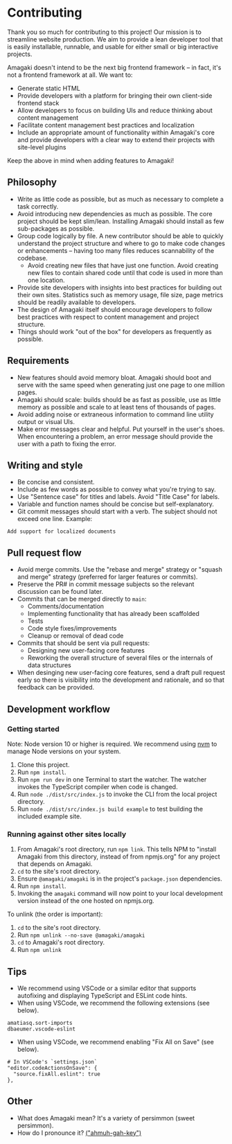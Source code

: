 # Contributing

Thank you so much for contributing to this project! Our mission is to streamline
website production. We aim to provide a lean developer tool that is easily
installable, runnable, and usable for either small or big interactive projects.

Amagaki doesn't intend to be the next big frontend framework – in fact, it's not
a frontend framework at all. We want to:

- Generate static HTML
- Provide developers with a platform for bringing their own client-side frontend
  stack
- Allow developers to focus on building UIs and reduce thinking about content
  management
- Facilitate content management best practices and localization
- Include an appropriate amount of functionality within Amagaki's core and
  provide developers with a clear way to extend their projects with site-level
  plugins

Keep the above in mind when adding features to Amagaki!

## Philosophy

- Write as little code as possible, but as much as necessary to complete a task
  correctly.
- Avoid introducing new dependencies as much as possible. The core project
  should be kept slim/lean. Installing Amagaki should install as few
  sub-packages as possible.
- Group code logically by file. A new contributor should be able to quickly
  understand the project structure and where to go to make code changes or
  enhancements – having too many files reduces scannability of the codebase.
  - Avoid creating new files that have just one function. Avoid creating new
    files to contain shared code until that code is used in more than one
    location.
- Provide site developers with insights into best practices for building out
  their own sites. Statistics such as memory usage, file size, page metrics
  should be readily available to developers.
- The design of Amagaki itself should encourage developers to follow best
  practices with respect to content management and project structure.
- Things should work "out of the box" for developers as frequently as possible.

## Requirements

- New features should avoid memory bloat. Amagaki should boot and serve with the
  same speed when generating just one page to one million pages.
- Amagaki should scale: builds should be as fast as possible, use as little
  memory as possible and scale to at least tens of thousands of pages.
- Avoid adding noise or extraneous information to command line utility output or
  visual UIs.
- Make error messages clear and helpful. Put yourself in the user's shoes. When
  encountering a problem, an error message should provide the user with a path
  to fixing the error.

## Writing and style

- Be concise and consistent.
- Include as few words as possible to convey what you're trying to say.
- Use "Sentence case" for titles and labels. Avoid "Title Case" for labels.
- Variable and function names should be concise but self-explanatory.
- Git commit messages should start with a verb. The subject should not exceed
  one line. Example:

```
Add support for localized documents
```

## Pull request flow

- Avoid merge commits. Use the "rebase and merge" strategy or "squash and merge"
  strategy (preferred for larger features or commits).
- Preserve the PR# in commit message subjects so the relevant discussion can be
  found later.
- Commits that can be merged directly to `main`:
  - Comments/documentation
  - Implementing functionality that has already been scaffolded
  - Tests
  - Code style fixes/improvements
  - Cleanup or removal of dead code
- Commits that should be sent via pull requests:
  - Designing new user-facing core features
  - Reworking the overall structure of several files or the internals of data structures
- When desinging new user-facing core features, send a draft pull request early
  so there is visibility into the development and rationale, and so that
  feedback can be provided.

## Development workflow

### Getting started

Note: Node version 10 or higher is required. We recommend using
[nvm](https://github.com/nvm-sh/nvm#installing-and-updating) to manage Node
versions on your system.

1. Clone this project.
2. Run `npm install`.
3. Run `npm run dev` in one Terminal to start the watcher. The watcher invokes
   the TypeScript compiler when code is changed.
4. Run `node ./dist/src/index.js` to invoke the CLI from the local project
   directory.
5. Run `node ./dist/src/index.js build example` to test building the included
   example site.

### Running against other sites locally

1. From Amagaki's root directory, run `npm link`. This tells NPM to "install
   Amagaki from this directory, instead of from npmjs.org" for any project that
   depends on Amagaki.
2. `cd` to the site's root directory.
3. Ensure `@amagaki/amagaki` is in the project's `package.json` dependencies.
4. Run `npm install`.
5. Invoking the `amagaki` command will now point to your local development
   version instead of the one hosted on npmjs.org.

To unlink (the order is important):

1. `cd` to the site's root directory.
2. Run `npm unlink --no-save @amagaki/amagaki`
3. `cd` to Amagaki's root directory.
4. Run `npm unlink`

## Tips

- We recommend using VSCode or a similar editor that supports autofixing and
  displaying TypeScript and ESLint code hints.
- When using VSCode, we recommend the following extensions (see below).

```
amatiasq.sort-imports
dbaeumer.vscode-eslint
```

- When using VSCode, we recommend enabling "Fix All on Save" (see below).

```
# In VSCode's `settings.json`
"editor.codeActionsOnSave": {
  "source.fixAll.eslint": true
},
```

## Other

- What does Amagaki mean? It's a variety of persimmon (sweet persimmon).
- How do I pronounce it? [("ahmuh-gah-key")](https://eng.ichacha.net/pronounce/amagaki.html)
